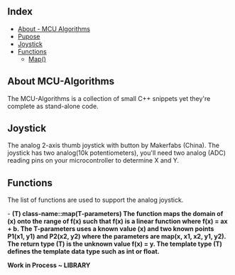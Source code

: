 ## Index

- [About - MCU Algorithms](#about-mcu-algorithms)
- [Pupose](#purpose)
- [Joystick](#joystick)
- [Functions](#functions)
    - [Map()](#map-function)

</hr>

## About MCU-Algorithms <a name="about-mcu-algorithms"></a>

<p>The MCU-Algorithms is a collection of small C++ snippets yet they're complete as stand-alone code. </p>

</hr>

## Joystick <a name="joystick"></a>

<p>
The analog 2-axis thumb joystick with button by Makerfabs (China). The joystick has two analog(10k potentiometers), you'll need two analog (ADC) reading pins on your microcontroller to determine X and Y.
<p/>

## Functions <a name="functions"></a>

<p>
The list of functions are used to support the analog joystick.
<p/>

<p>
 - <strong>(T) class-name::map(T-parameters)<strong/> <a name="map-function"></a> The function maps the domain of (x) onto the range of f(x) such that f(x) is a linear function where f(x) = ax + b. The T-parameters uses a known value (x) and two known points P1(x1, y1) and P2(x2, y2) where the parameters are map(x, x1, x2, y1, y2). The return type (T) is the unknown value f(x) = y. The template type (T) defines the template data type such as int or float.
  </p>

  <p>Work in Process ~ LIBRARY<p/>
